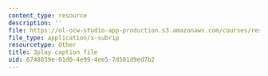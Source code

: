 ```yaml
---
content_type: resource
description: ''
file: https://ol-ocw-studio-app-production.s3.amazonaws.com/courses/res-5-0001-digital-lab-techniques-manual-spring-2007/6748039e01d04e994ee57d501d9ed7b2_8djXBVSrDRw.srt
file_type: application/x-subrip
resourcetype: Other
title: 3play caption file
uid: 6748039e-01d0-4e99-4ee5-7d501d9ed7b2
---
```

